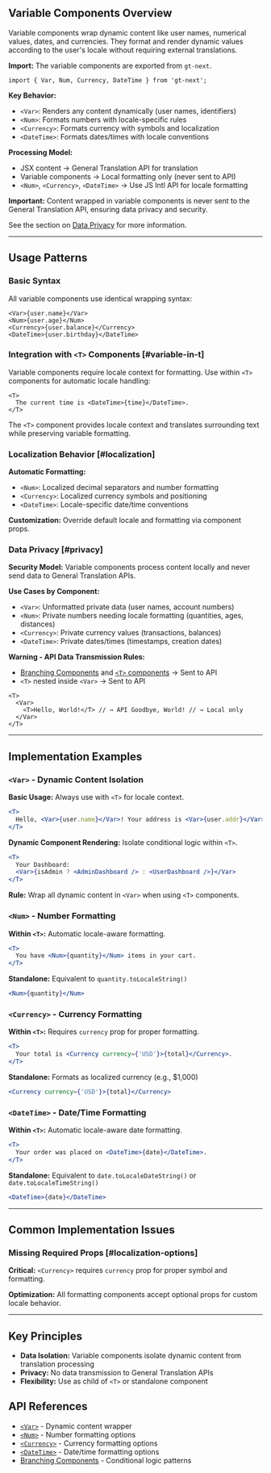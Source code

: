 ## Variable Components Overview

Variable components wrap dynamic content like user names, numerical values, dates, and currencies. They format and render dynamic values according to the user's locale without requiring external translations.

**Import:** The variable components are exported from `gt-next`.

```tsx
import { Var, Num, Currency, DateTime } from 'gt-next';
```

**Key Behavior:**

- `<Var>`: Renders any content dynamically (user names, identifiers)
- `<Num>`: Formats numbers with locale-specific rules
- `<Currency>`: Formats currency with symbols and localization
- `<DateTime>`: Formats dates/times with locale conventions

**Processing Model:**

- JSX content → General Translation API for translation
- Variable components → Local formatting only (never sent to API)
- `<Num>`, `<Currency>`, `<DateTime>` → Use JS Intl API for locale formatting

**Important:** Content wrapped in variable components is never sent to the General Translation API, ensuring data privacy and security.

See the section on [Data Privacy](#privacy) for more information.

---

## Usage Patterns

### Basic Syntax

All variable components use identical wrapping syntax:

```tsx
<Var>{user.name}</Var>
<Num>{user.age}</Num>
<Currency>{user.balance}</Currency>
<DateTime>{user.birthday}</DateTime>
```

### Integration with `<T>` Components [#variable-in-t]

Variable components require locale context for formatting. Use within `<T>` components for automatic locale handling:

```tsx
<T>
  The current time is <DateTime>{time}</DateTime>.
</T>
```

The `<T>` component provides locale context and translates surrounding text while preserving variable formatting.

### Localization Behavior [#localization]

**Automatic Formatting:**

- `<Num>`: Localized decimal separators and number formatting
- `<Currency>`: Localized currency symbols and positioning
- `<DateTime>`: Locale-specific date/time conventions

**Customization:** Override default locale and formatting via component props.

### Data Privacy [#privacy]

**Security Model:** Variable components process content locally and never send data to General Translation APIs.

**Use Cases by Component:**

- `<Var>`: Unformatted private data (user names, account numbers)
- `<Num>`: Private numbers needing locale formatting (quantities, ages, distances)
- `<Currency>`: Private currency values (transactions, balances)
- `<DateTime>`: Private dates/times (timestamps, creation dates)

**Warning - API Data Transmission Rules:**
- [Branching Components](/docs/next/guides/branches) and [`<T>` components](/docs/next/guides/jsx) → Sent to API
- `<T>` nested inside `<Var>` → Sent to API

```tsx
<T>
  <Var>
    <T>Hello, World!</T> // → API Goodbye, World! // → Local only
  </Var>
</T>
```

---

## Implementation Examples

### `<Var>` - Dynamic Content Isolation

**Basic Usage:** Always use with `<T>` for locale context.

```jsx
<T>
  Hello, <Var>{user.name}</Var>! Your address is <Var>{user.addr}</Var>
</T>
```

**Dynamic Component Rendering:** Isolate conditional logic within `<T>`.

```jsx
<T>
  Your Dashboard:
  <Var>{isAdmin ? <AdminDashboard /> : <UserDashboard />}</Var>
</T>
```

**Rule:** Wrap all dynamic content in `<Var>` when using `<T>` components.

### `<Num>` - Number Formatting

**Within `<T>`:** Automatic locale-aware formatting.

```jsx
<T>
  You have <Num>{quantity}</Num> items in your cart.
</T>
```

**Standalone:** Equivalent to `quantity.toLocaleString()`

```jsx
<Num>{quantity}</Num>
```

### `<Currency>` - Currency Formatting

**Within `<T>`:** Requires `currency` prop for proper formatting.

```jsx
<T>
  Your total is <Currency currency={'USD'}>{total}</Currency>.
</T>
```

**Standalone:** Formats as localized currency (e.g., $1,000)

```jsx
<Currency currency={'USD'}>{total}</Currency>
```

### `<DateTime>` - Date/Time Formatting

**Within `<T>`:** Automatic locale-aware date formatting.

```jsx
<T>
  Your order was placed on <DateTime>{date}</DateTime>.
</T>
```

**Standalone:** Equivalent to `date.toLocaleDateString()` or `date.toLocaleTimeString()`

```jsx
<DateTime>{date}</DateTime>
```

---

## Common Implementation Issues

### Missing Required Props [#localization-options]

**Critical:** `<Currency>` requires `currency` prop for proper symbol and formatting.

**Optimization:** All formatting components accept optional props for custom locale behavior.

---

## Key Principles

- **Data Isolation:** Variable components isolate dynamic content from translation processing
- **Privacy:** No data transmission to General Translation APIs
- **Flexibility:** Use as child of `<T>` or standalone component

## API References

- [`<Var>`](/docs/next/api/components/var) - Dynamic content wrapper
- [`<Num>`](/docs/next/api/components/num) - Number formatting options
- [`<Currency>`](/docs/next/api/components/currency) - Currency formatting options
- [`<DateTime>`](/docs/next/api/components/datetime) - Date/time formatting options
- [Branching Components](/docs/next/guides/branches) - Conditional logic patterns

